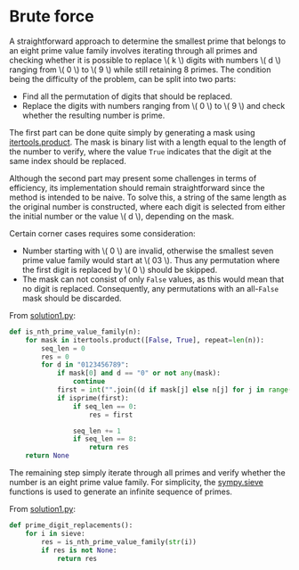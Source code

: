 # Brute force

A straightforward approach to determine the smallest prime that belongs to an eight prime value family involves iterating through all primes and checking whether it is possible to replace \\( k \\) digits with numbers \\( d \\) ranging from \\( 0 \\) to \\( 9 \\) while still retaining 8 primes.
The condition being the difficulty of the problem, can be split into two parts:

- Find all the permutation of digits that should be replaced.
- Replace the digits with numbers ranging from \\( 0 \\) to \\( 9 \\) and check whether the resulting number is prime.

The first part can be done quite simply by generating a mask using [itertools.product](https://docs.python.org/3/library/itertools.html#itertools.product).
The mask is binary list with a length equal to the length of the number to verify, where the value `True` indicates that the digit at the same index should be replaced.

Although the second part may present some challenges in terms of efficiency, its implementation should remain straightforward since the method is intended to be naive.
To solve this, a string of the same length as the original number is constructed, where each digit is selected from either the initial number or the value \\( d \\), depending on the mask.

Certain corner cases requires some consideration:

- Number starting with \\( 0 \\) are invalid, otherwise the smallest seven prime value family would start at \\( 03 \\). Thus any permutation where the first digit is replaced by \\( 0 \\) should be skipped.
- The mask can not consist of only `False` values, as this would mean that no digit is replaced. Consequently, any permutations with an all-`False` mask should be discarded.

From [solution1.py](https://github.com/TurtleSmoke/Project-Euler/blob/main/problems/problem_0051/solution1.py):

```python
def is_nth_prime_value_family(n):
    for mask in itertools.product([False, True], repeat=len(n)):
        seq_len = 0
        res = 0
        for d in "0123456789":
            if mask[0] and d == "0" or not any(mask):
                continue
            first = int("".join((d if mask[j] else n[j] for j in range(len(n)))))
            if isprime(first):
                if seq_len == 0:
                    res = first

                seq_len += 1
                if seq_len == 8:
                    return res
    return None
```


The remaining step simply iterate through all primes and verify whether the number is an eight prime value family.
For simplicity, the [sympy.sieve](https://docs.sympy.org/latest/modules/ntheory.html#sympy.ntheory.generate.sieve) functions is used to generate an infinite sequence of primes.

From [solution1.py](https://github.com/TurtleSmoke/Project-Euler/blob/main/problems/problem_0051/solution1.py):

```python
def prime_digit_replacements():
    for i in sieve:
        res = is_nth_prime_value_family(str(i))
        if res is not None:
            return res
```

